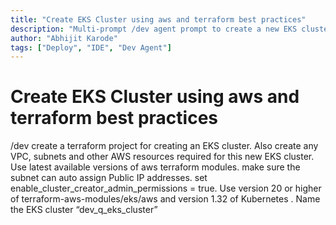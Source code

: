 ```yaml
---
title: "Create EKS Cluster using aws and terraform best practices"
description: "Multi-prompt /dev agent prompt to create a new EKS cluster "
author: "Abhijit Karode"
tags: ["Deploy", "IDE", "Dev Agent"]
---
```


# Create EKS Cluster using aws and terraform best practices

/dev create a terraform project for creating an EKS cluster. Also create any VPC, subnets and other AWS resources required for this new EKS cluster. Use latest available versions of aws terraform modules. make sure the subnet can auto assign Public IP addresses. set enable_cluster_creator_admin_permissions = true. Use version 20 or higher of terraform-aws-modules/eks/aws and version 1.32 of Kubernetes . Name the EKS cluster “dev_q_eks_cluster”
